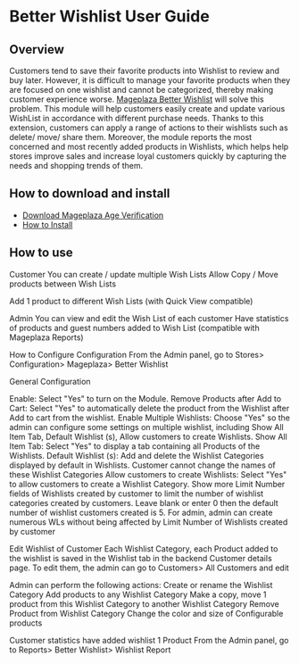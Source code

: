 # Better Wishlist User Guide

## Overview

Customers tend to save their favorite products into Wishlist to review and buy later. However, it is difficult to manage your favorite products when they are focused on one wishlist and cannot be categorized, thereby making customer experience worse. [Mageplaza Better Wishlist](https://www.mageplaza.com/magento-2-better-wishlist/) will solve this problem. This module will help customers easily create and update various WishList in accordance with different purchase needs. Thanks to this extension, customers can apply a range of actions to their wishlists such as delete/ move/ share them. Moreover, the module reports the most concerned and most recently added products in Wishlists, which helps help stores improve sales and increase loyal customers quickly by capturing the needs and shopping trends of them.


## How to download and install

- [Download Mageplaza Age Verification](https://www.mageplaza.com/magento-2-better-wishlist/)
- [How to Install](https://www.mageplaza.com/install-magento-2-extension/)


## How to use
Customer
You can create / update multiple Wish Lists
Allow Copy / Move products between Wish Lists

Add 1 product to different Wish Lists (with Quick View compatible)


Admin
You can view and edit the Wish List of each customer
Have statistics of products and guest numbers added to Wish List (compatible with Mageplaza Reports)


How to Configure
Configuration
From the Admin panel, go to Stores> Configuration> Mageplaza> Better Wishlist

General Configuration


Enable: Select "Yes" to turn on the Module.
Remove Products after Add to Cart: Select "Yes" to automatically delete the product from the Wishlist after Add to cart from the wishlist.
Enable Multiple Wishlists:
Choose "Yes" so the admin can configure some settings on multiple wishlist, including Show All Item Tab, Default Wishlist (s), Allow customers to create Wishlists.
Show All Item Tab: Select "Yes" to display a tab containing all Products of the Wishlists.
Default Wishlist (s):
Add and delete the Wishlist Categories displayed by default in Wishlists.
Customer cannot change the names of these Wishlist Categories
Allow customers to create Wishlists:
Select "Yes" to allow customers to create a Wishlist Category.
Show more Limit Number fields of Wishlists created by customer to limit the number of wishlist categories created by customers.
Leave blank or enter 0 then the default number of wishlist customers created is 5.
For admin, admin can create numerous WLs without being affected by Limit Number of Wishlists created by customer

Edit Wishlist of Customer
Each Wishlist Category, each Product added to the wishlist is saved in the Wishlist tab in the backend Customer details page. To edit them, the admin can go to Customers> All Customers and edit

Admin can perform the following actions:
Create or rename the Wishlist Category
Add products to any Wishlist Category
Make a copy, move 1 product from this Wishlist Category to another Wishlist Category
Remove Product from Wishlist Category
Change the color and size of Configurable products

Customer statistics have added wishlist 1 Product
From the Admin panel, go to Reports> Better Wishlist> Wishlist Report
